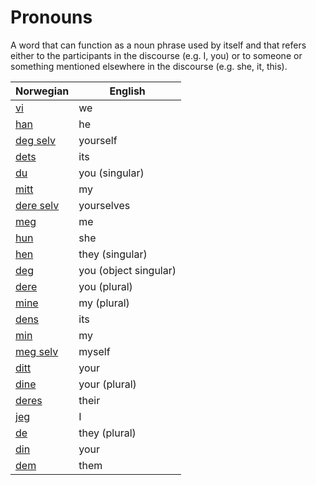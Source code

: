 # Pronouns

A word that can function as a noun phrase used by itself and that refers either to the participants in the discourse (e.g. I, you) or to someone or something mentioned elsewhere in the discourse (e.g. she, it, this).

| Norwegian | English |
| --- | --- |
| [vi](https://www.ordnett.no/search?language=no&phrase=vi) | we |
| [han](https://www.ordnett.no/search?language=no&phrase=han) | he |
| [deg selv](https://www.ordnett.no/search?language=no&phrase=deg%20selv) | yourself |
| [dets](https://www.ordnett.no/search?language=no&phrase=dets) | its |
| [du](https://www.ordnett.no/search?language=no&phrase=du) | you (singular) |
| [mitt](https://www.ordnett.no/search?language=no&phrase=mitt) | my |
| [dere selv](https://www.ordnett.no/search?language=no&phrase=dere%20selv) | yourselves |
| [meg](https://www.ordnett.no/search?language=no&phrase=meg) | me |
| [hun](https://www.ordnett.no/search?language=no&phrase=hun) | she |
| [hen](https://www.ordnett.no/search?language=no&phrase=hen) | they (singular) |
| [deg](https://www.ordnett.no/search?language=no&phrase=deg) | you (object singular) |
| [dere](https://www.ordnett.no/search?language=no&phrase=dere) | you (plural) |
| [mine](https://www.ordnett.no/search?language=no&phrase=mine) | my (plural) |
| [dens](https://www.ordnett.no/search?language=no&phrase=dens) | its |
| [min](https://www.ordnett.no/search?language=no&phrase=min) | my |
| [meg selv](https://www.ordnett.no/search?language=no&phrase=meg%20selv) | myself |
| [ditt](https://www.ordnett.no/search?language=no&phrase=ditt) | your |
| [dine](https://www.ordnett.no/search?language=no&phrase=dine) | your (plural) |
| [deres](https://www.ordnett.no/search?language=no&phrase=deres) | their |
| [jeg](https://www.ordnett.no/search?language=no&phrase=jeg) | I |
| [de](https://www.ordnett.no/search?language=no&phrase=de) | they (plural) |
| [din](https://www.ordnett.no/search?language=no&phrase=din) | your |
| [dem](https://www.ordnett.no/search?language=no&phrase=dem) | them |

